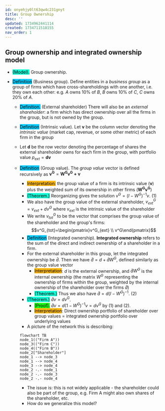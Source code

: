 ```yaml
---
id: onyehjy0lt63qw4c231gnyt
title: Group Ownership
desc: ''
updated: 1734962441114
created: 1734711518155
nav_order: 1
---
```

## Group ownership and integrated ownership model
- <span style="background-color: #12ffd7; color: black;">(Model).</span> Group ownership.
- <span style="background-color: #03cafc; color: black;">Definition</span> (Business group). Define entities in a *business group* as a group of firms which have cross-shareholdings with one another, i.e. they own each other: e.g. $A$ owns 10% of $B$, $B$ owns 10% of $C$, $C$ owns 20% of $A$.

    - <span style="background-color: #03cafc; color: black;">Definition.</span> (External shareholder) There will also be an *external shareholder*: a firm which has direct ownership over all the firms in the group, but is not owned by the group.
    - <span style="background-color: #03cafc; color: black;">Definition</span> (Intrinsic value). Let $\mathbf{v}$ be the column vector denoting the *intrinsic value* (market cap, revenue, or some other metric) of each firm in the group
    - Let $\mathbf{d}$ be the row vector denoting the percentage of shares the external shareholder owns for each firm in the group, with portfolio value $p_{ext}=\mathbf{dv}$
    - <span style="background-color: #03cafc; color: black;">Definition</span> (Group value). The *group value* vector is defined recursively as $\mathbf{v^G} =\mathbf{W^G v^G +v}$
        - <span style="background-color: #ffb812; color: black;">Interpretation:</span> the group value of a firm is its intrinsic value ($\mathbf{v}$) plus the weighted sum of its ownership in other firms ($\mathbf{W^G v^G}$)
        - <span style="background-color: #12ffd7; color: black;">(Theorem.)</span> Reorganizing gives the solution $v^G=(I-W^G)^{-1}v$. (1)
        - We also have the group value of the external shareholder, $v^G_{ext}=v_{ext}+dv^G$ where $v_{ext}$ is the intrinsic value of the shareholder
        - We write $v^G_{tot}$ to be the vector that comprises the group value of the shareholder and the group's firms: 
        $$v^G_{tot}=\begin{pmatrix}v^G_{ext} \\ v^G\end{pmatrix}$$
        - <span style="background-color: #03cafc; color: black;">Definition</span> (Integrated ownership). **Integrated ownership** refers to the sum of the direct and indirect ownership of a shareholder in a firm. 
        - For the external shareholder in this group, let the integrated ownership be $\hat{d}$. Then we have $\hat{d}=d+\hat{d}W^G$, defined similarly as the group value vector
            - <span style="background-color: #ffb812; color: black;">Interpretation</span>: $d$ is the external ownership, and $\hat{d} W^G$ is the internal ownership (the matrix $W^G$ representing the ownership of firms within the group, weighted by the internal ownership of the shareholder over the firms $\hat{d}$)
            - <span style="background-color: #12ffd7; color: black;">(Theorem.)</span> Thus we also have $\hat{d}=d(I-W^G)^{-1}$. (2)
        - <span style="background-color: #12ffd7; color: black;">(Theorem.)</span> $\hat{d}v = dv^G$.
            - <span style="background-color: #1eff12; color: black;">(Proof).</span> $\hat{d}v=d(1-W^G)^{-1}v=dv^G$ by (1) and (2).
            - <span style="background-color: #ffb812; color: black;">Interpretation</span>: Direct ownership portfolio of shareholder over group values = integrated ownership portfolio over underlying values
        - A picture of the network this is describing:
        ```mermaid
        flowchart TB
        node_1(("Firm A"))
        node_3(("Firm C"))
        node_4(("Firm B"))
        node_2["Shareholder"]
        node_1 --> node_3
        node_1 --> node_4
        node_3 --> node_4
        node_2 -.- node_1
        node_2 -.- node_3
        node_2 -.- node_4

        ```
        
        - The issue is: this is not widely applicable - the shareholder could also be part of the group, e.g. Firm A might also own shares of the shareholder, etc.
        - How do we generalize this model?
